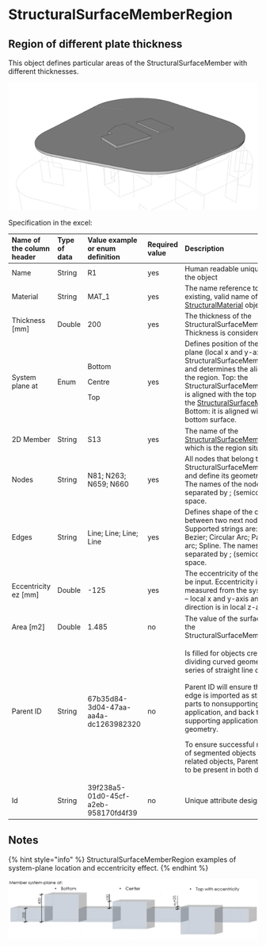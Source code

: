 # StructuralSurfaceMemberRegion

## Region of different plate thickness

This object defines particular areas of the StructuralSurfaceMember with different thicknesses.

![](../.gitbook/assets/16_structuralsurfacememberregion.png)

Specification in the excel:

<table>
  <thead>
    <tr>
      <th style="text-align:left">Name of the column header</th>
      <th style="text-align:left">Type of data</th>
      <th style="text-align:left">Value example or enum definition</th>
      <th style="text-align:left">Required value</th>
      <th style="text-align:left">Description</th>
    </tr>
  </thead>
  <tbody>
    <tr>
      <td style="text-align:left">Name</td>
      <td style="text-align:left">String</td>
      <td style="text-align:left">R1</td>
      <td style="text-align:left">yes</td>
      <td style="text-align:left">Human readable unique name of the object</td>
    </tr>
    <tr>
      <td style="text-align:left">Material</td>
      <td style="text-align:left">String</td>
      <td style="text-align:left">MAT_1</td>
      <td style="text-align:left">yes</td>
      <td style="text-align:left">The name reference to the existing, valid name of the <a href="https://saf.guide/Content/A_Objects/3_StructuralMaterial.htm">StructuralMaterial</a> object.</td>
    </tr>
    <tr>
      <td style="text-align:left">Thickness [mm]</td>
      <td style="text-align:left">Double</td>
      <td style="text-align:left">200</td>
      <td style="text-align:left">yes</td>
      <td style="text-align:left">The thickness of the StructuralSurfaceMemberRegion Thickness is considered
        in total.</td>
    </tr>
    <tr>
      <td style="text-align:left">System plane at</td>
      <td style="text-align:left">Enum</td>
      <td style="text-align:left">
        <p>Bottom</p>
        <p>Centre</p>
        <p>Top</p>
      </td>
      <td style="text-align:left">yes</td>
      <td style="text-align:left">Defines position of the system plane (local x and y-axis) of the StructuralSurfaceMemberRegion
        and determines the alignment of the region. Top: the StructuralSurfaceMemberRegion
        is aligned with the top surface of the <a href="https://saf.guide/Content/A_Objects/8_StructuralSurfaceMember.htm">StructuralSurfaceMember</a>,
        Bottom: it is aligned with the bottom surface.</td>
    </tr>
    <tr>
      <td style="text-align:left">2D Member</td>
      <td style="text-align:left">String</td>
      <td style="text-align:left">S13</td>
      <td style="text-align:left">yes</td>
      <td style="text-align:left">The name of the <a href="https://saf.guide/Content/A_Objects/8_StructuralSurfaceMember.htm">StructuralSurfaceMember</a> to
        which is the region situated.</td>
    </tr>
    <tr>
      <td style="text-align:left">Nodes</td>
      <td style="text-align:left">String</td>
      <td style="text-align:left">N81; N263; N659; N660</td>
      <td style="text-align:left">yes</td>
      <td style="text-align:left">All nodes that belong to StructuralSurfaceMemberRegion and define its
        geometric shape. The names of the nodes are separated by ; (semicolon)
        and space.</td>
    </tr>
    <tr>
      <td style="text-align:left">Edges</td>
      <td style="text-align:left">String</td>
      <td style="text-align:left">Line; Line; Line; Line</td>
      <td style="text-align:left">yes</td>
      <td style="text-align:left">Defines shape of the curve between two next nodes. Supported strings are:
        Line; Bezier; Circular Arc; Parabolic arc; Spline. The names are separated
        by ; (semicolon) and space.</td>
    </tr>
    <tr>
      <td style="text-align:left">Eccentricity ez [mm]</td>
      <td style="text-align:left">Double</td>
      <td style="text-align:left">-125</td>
      <td style="text-align:left">yes</td>
      <td style="text-align:left">The eccentricity of the slab may be input. Eccentricity is measured from
        the system plane &#x2013; local x and y-axis and the direction is in local
        z-axis.</td>
    </tr>
    <tr>
      <td style="text-align:left">Area [m2]</td>
      <td style="text-align:left">Double</td>
      <td style="text-align:left">1.485</td>
      <td style="text-align:left">no</td>
      <td style="text-align:left">The value of the surface area of the StructuralSurfaceMemberRegion</td>
    </tr>
    <tr>
      <td style="text-align:left">Parent ID</td>
      <td style="text-align:left">String</td>
      <td style="text-align:left">67b35d84-3d04-47aa-aa4a-dc1263982320</td>
      <td style="text-align:left">no</td>
      <td style="text-align:left">
        <p>Is filled for objects created be dividing curved geometry to series of
          straight line objects.
          <br />
          <br />Parent ID will ensure that curved edge is imported as straight parts to
          nonsupporting application, and back to original supporting application
          as curved geometry.</p>
        <p>To ensure successful round trip of segmented objects and their related
          objects, Parent ID needs to be present in both directions.</p>
      </td>
    </tr>
    <tr>
      <td style="text-align:left">Id</td>
      <td style="text-align:left">String</td>
      <td style="text-align:left">39f238a5-01d0-45cf-a2eb-958170fd4f39</td>
      <td style="text-align:left">no</td>
      <td style="text-align:left">Unique attribute designation</td>
    </tr>
  </tbody>
</table>

## Notes

{% hint style="info" %}
StructuralSurfaceMemberRegion examples of system-plane location and eccentricity effect.
{% endhint %}

![](../.gitbook/assets/16_structuralsurfacememberregion2.png)

